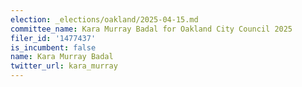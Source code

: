 ```yaml
---
election: _elections/oakland/2025-04-15.md
committee_name: Kara Murray Badal for Oakland City Council 2025
filer_id: '1477437'
is_incumbent: false
name: Kara Murray Badal
twitter_url: kara_murray
---
```

